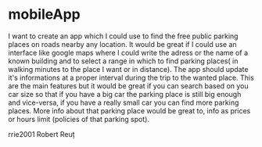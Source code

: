 # mobileApp
I want to create an app which I could use to find the free public parking places on roads nearby any location. It would be great if I could use an interface like google maps where I could write the adress or the name of a known building and to select a range in which to find parking places( in walking minutes to the place I want or in distance). The app should update it's informations at a proper interval during the trip to the wanted place. This are the main features but it would be great if you can search based on you car size so that if you have a big car the parking place is still big enough and vice-versa, if you have a really small car you can find more parking places. More info about that parking place would be great to, info as prices or hours limit (policies of that parking spot).

rrie2001
Robert Reuț
